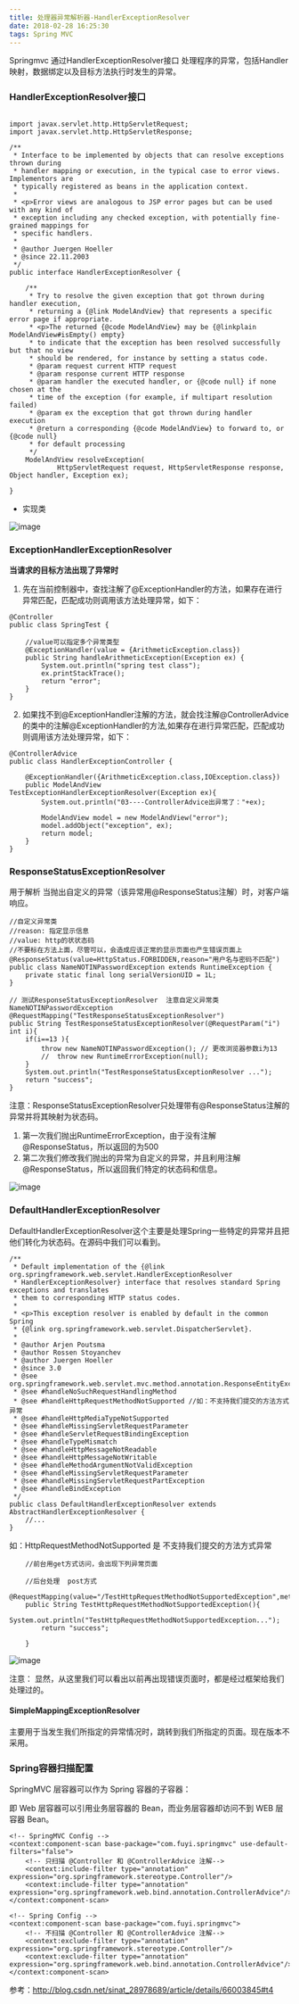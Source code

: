 ```yaml
---
title: 处理器异常解析器-HandlerExceptionResolver
date: 2018-02-28 16:25:30
tags: Spring MVC
---
```


Springmvc 通过HandlerExceptionResolver接口 处理程序的异常，包括Handler映射，数据绑定以及目标方法执行时发生的异常。

### HandlerExceptionResolver接口

```

import javax.servlet.http.HttpServletRequest;
import javax.servlet.http.HttpServletResponse;

/**
 * Interface to be implemented by objects that can resolve exceptions thrown during
 * handler mapping or execution, in the typical case to error views. Implementors are
 * typically registered as beans in the application context.
 *
 * <p>Error views are analogous to JSP error pages but can be used with any kind of
 * exception including any checked exception, with potentially fine-grained mappings for
 * specific handlers.
 *
 * @author Juergen Hoeller
 * @since 22.11.2003
 */
public interface HandlerExceptionResolver {

	/**
	 * Try to resolve the given exception that got thrown during handler execution,
	 * returning a {@link ModelAndView} that represents a specific error page if appropriate.
	 * <p>The returned {@code ModelAndView} may be {@linkplain ModelAndView#isEmpty() empty}
	 * to indicate that the exception has been resolved successfully but that no view
	 * should be rendered, for instance by setting a status code.
	 * @param request current HTTP request
	 * @param response current HTTP response
	 * @param handler the executed handler, or {@code null} if none chosen at the
	 * time of the exception (for example, if multipart resolution failed)
	 * @param ex the exception that got thrown during handler execution
	 * @return a corresponding {@code ModelAndView} to forward to, or {@code null}
	 * for default processing
	 */
	ModelAndView resolveException(
			HttpServletRequest request, HttpServletResponse response, Object handler, Exception ex);

}
```
* 实现类

![image](https://note.youdao.com/yws/api/personal/file/8F88FA342F244104B1F3CDD028208E7E?method=download&shareKey=914787c23d3fc7b73954778a7f689409)

### ExceptionHandlerExceptionResolver

**当请求的目标方法出现了异常时**
1. 先在当前控制器中，查找注解了@ExceptionHandler的方法，如果存在进行异常匹配，匹配成功则调用该方法处理异常，如下：

```
@Controller
public class SpringTest {

    //value可以指定多个异常类型
    @ExceptionHandler(value = {ArithmeticException.class})
    public String handleArithmeticException(Exception ex) {
        System.out.println("spring test class");
        ex.printStackTrace();
        return "error";
    }
}
```

2. 如果找不到@ExceptionHandler注解的方法，就会找注解@ControllerAdvice的类中的注解@ExceptionHandler的方法,如果存在进行异常匹配，匹配成功则调用该方法处理异常，如下：
```
@ControllerAdvice
public class HandlerExceptionController {
    
    @ExceptionHandler({ArithmeticException.class,IOException.class})
    public ModelAndView TestExceptionHandlerExceptionResolver(Exception ex){
        System.out.println("03----ControllerAdvice出异常了："+ex);
        
        ModelAndView model = new ModelAndView("error");
        model.addObject("exception", ex);
        return model;
    }
}
```

### ResponseStatusExceptionResolver

用于解析 当抛出自定义的异常（该异常用@ResponseStatus注解）时，对客户端响应。

```
//自定义异常类
//reason: 指定显示信息   
//value: http的状状态码
//不要标在方法上面，尽管可以，会造成应该正常的显示页面也产生错误页面上
@ResponseStatus(value=HttpStatus.FORBIDDEN,reason="用户名与密码不匹配")
public class NameNOTINPasswordException extends RuntimeException {
    private static final long serialVersionUID = 1L;
}
```


```
// 测试ResponseStatusExceptionResolver  注意自定义异常类NameNOTINPasswordException
@RequestMapping("TestResponseStatusExceptionResolver")
public String TestResponseStatusExceptionResolver(@RequestParam("i") int i){
    if(i==13 ){
        throw new NameNOTINPasswordException(); // 更改浏览器参数i为13
        //  throw new RuntimeErrorException(null);
    }
    System.out.println("TestResponseStatusExceptionResolver ...");
    return "success";
}
```
注意：ResponseStatusExceptionResolver只处理带有@ResponseStatus注解的异常并将其映射为状态码。

1. 第一次我们抛出RuntimeErrorException，由于没有注解@ResponseStatus，所以返回的为500 
1. 第二次我们修改我们抛出的异常为自定义的异常，并且利用注解@ResponseStatus，所以返回我们特定的状态码和信息。 

![image](http://img.blog.csdn.net/20170326184807718?watermark/2/text/aHR0cDovL2Jsb2cuY3Nkbi5uZXQvc2luYXRfMjg5Nzg2ODk=/font/5a6L5L2T/fontsize/400/fill/I0JBQkFCMA==/dissolve/70/gravity/SouthEast)


### DefaultHandlerExceptionResolver
DefaultHandlerExceptionResolver这个主要是处理Spring一些特定的异常并且把他们转化为状态码。在源码中我们可以看到。
```
/**
 * Default implementation of the {@link org.springframework.web.servlet.HandlerExceptionResolver
 * HandlerExceptionResolver} interface that resolves standard Spring exceptions and translates
 * them to corresponding HTTP status codes.
 *
 * <p>This exception resolver is enabled by default in the common Spring
 * {@link org.springframework.web.servlet.DispatcherServlet}.
 *
 * @author Arjen Poutsma
 * @author Rossen Stoyanchev
 * @author Juergen Hoeller
 * @since 3.0
 * @see org.springframework.web.servlet.mvc.method.annotation.ResponseEntityExceptionHandler
 * @see #handleNoSuchRequestHandlingMethod
 * @see #handleHttpRequestMethodNotSupported //如：不支持我们提交的方法方式异常
 * @see #handleHttpMediaTypeNotSupported
 * @see #handleMissingServletRequestParameter
 * @see #handleServletRequestBindingException
 * @see #handleTypeMismatch
 * @see #handleHttpMessageNotReadable
 * @see #handleHttpMessageNotWritable
 * @see #handleMethodArgumentNotValidException
 * @see #handleMissingServletRequestParameter
 * @see #handleMissingServletRequestPartException
 * @see #handleBindException
 */
public class DefaultHandlerExceptionResolver extends AbstractHandlerExceptionResolver {
    //...
}
```
如：HttpRequestMethodNotSupported 是 不支持我们提交的方法方式异常

```
    //前台用get方式访问，会出现下列异常页面

    //后台处理  post方式
    @RequestMapping(value="/TestHttpRequestMethodNotSupportedException",method=RequestMethod.POST)
    public String TestHttpRequestMethodNotSupportedException(){
        System.out.println("TestHttpRequestMethodNotSupportedException...");
        return "success";

    } 
```

![image](http://img.blog.csdn.net/20170326190425385?watermark/2/text/aHR0cDovL2Jsb2cuY3Nkbi5uZXQvc2luYXRfMjg5Nzg2ODk=/font/5a6L5L2T/fontsize/400/fill/I0JBQkFCMA==/dissolve/70/gravity/SouthEast)

注意： 显然，从这里我们可以看出以前再出现错误页面时，都是经过框架给我们处理过的。

#### SimpleMappingExceptionResolver
主要用于当发生我们所指定的异常情况时，跳转到我们所指定的页面。现在版本不采用。

### Spring容器扫描配置
SpringMVC 层容器可以作为 Spring 容器的子容器：

即 Web 层容器可以引用业务层容器的 Bean，而业务层容器却访问不到 WEB 层容器 Bean。
```
<!-- SpringMVC Config -->
<context:component-scan base-package="com.fuyi.springmvc" use-default-filters="false">
    <!-- 只扫描 @Controller 和 @ControllerAdvice 注解-->
    <context:include-filter type="annotation" expression="org.springframework.stereotype.Controller"/>
    <context:include-filter type="annotation" expression="org.springframework.web.bind.annotation.ControllerAdvice"/>
</context:component-scan>

<!-- Spring Config -->
<context:component-scan base-package="com.fuyi.springmvc">
    <!-- 不扫描 @Controller 和 @ControllerAdvice 注解-->
    <context:exclude-filter type="annotation" expression="org.springframework.stereotype.Controller"/>
    <context:exclude-filter type="annotation" expression="org.springframework.web.bind.annotation.ControllerAdvice"/>
</context:component-scan>
```


参考：http://blog.csdn.net/sinat_28978689/article/details/66003845#t4